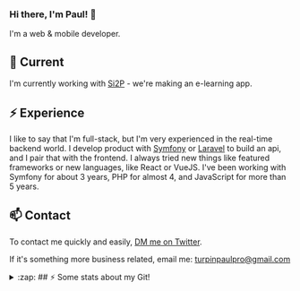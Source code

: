 ### Hi there, I'm Paul! 👋

I'm a web & mobile developer. 

## 🔭 Current

I'm currently working with [Si2P](https://www.centre-formation-securite.fr/) - we're making an e-learning app. 

## ⚡️ Experience

I like to say that I'm full-stack, but I'm very experienced in the real-time backend world. I develop product with [Symfony](https://symfony.com/) or [Laravel](https://laravel.com/) to build an api, and I pair that with the frontend. I always tried new things like featured frameworks or new languages, like React or VueJS.
I've been working with Symfony for about 3 years, PHP for almost 4, and JavaScript for more than 5 years.

## 📫 Contact

To contact me quickly and easily, [DM me on Twitter](https://twitter.com/DruxysPT).

If it's something more business related, email me: turpinpaulpro@gmail.com


<details>
  <summary>:zap: ## ⚡ Some stats about my Git! </summary>

[![Paul's GitHub stats](https://github-readme-stats.vercel.app/api?username=Druxys&theme=gruvbox)](https://github.com/Druxys/)

[![Top Langs](https://github-readme-stats.vercel.app/api/top-langs/?username=Druxys&theme=gruvbox&layout=compact)](https://github.com/Druxys/)
</details>



